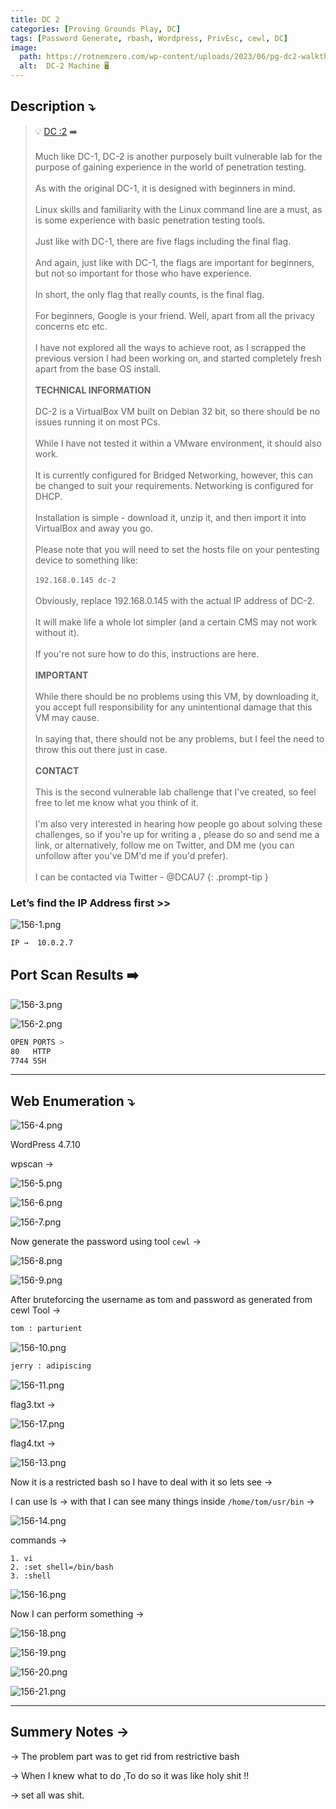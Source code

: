 ```yaml
---
title: DC 2
categories: [Proving Grounds Play, DC]
tags: [Password Generate, rbash, Wordpress, PrivEsc, cewl, DC]
image:
  path: https://rotnemzero.com/wp-content/uploads/2023/06/pg-dc2-walkthrough.jpg
  alt:  DC-2 Machine 🖥️
---
```



## **Description ⤵️**

>💡 [DC :2](https://vulnhub.com/entry/dc-2,311/) ➡️
<br><br>
Much like DC-1, DC-2 is another purposely built vulnerable lab for the purpose of gaining experience in the world of penetration testing.
<br><br>
As with the original DC-1, it is designed with beginners in mind.
<br><br>
Linux skills and familiarity with the Linux command line are a must, as is some experience with basic penetration testing tools.
<br><br>
Just like with DC-1, there are five flags including the final flag.
<br><br>
And again, just like with DC-1, the flags are important for beginners, but not so important for those who have experience.
<br><br>
In short, the only flag that really counts, is the final flag.
<br><br>
For beginners, Google is your friend. Well, apart from all the privacy concerns etc etc.
<br><br>
I have not explored all the ways to achieve root, as I scrapped the previous version I had been working on, and started completely fresh apart from the base OS install.
<br><br>
**TECHNICAL INFORMATION**
<br><br>
DC-2 is a VirtualBox VM built on Debian 32 bit, so there should be no issues running it on most PCs.
<br><br>
While I have not tested it within a VMware environment, it should also work.
<br><br>
It is currently configured for Bridged Networking, however, this can be changed to suit your requirements. Networking is configured for DHCP.
<br><br>
Installation is simple - download it, unzip it, and then import it into VirtualBox and away you go.
<br><br>
Please note that you will need to set the hosts file on your pentesting device to something like:
<br><br>
`192.168.0.145 dc-2`
<br><br>
Obviously, replace 192.168.0.145 with the actual IP address of DC-2.
<br><br>
It will make life a whole lot simpler (and a certain CMS may not work without it).
<br><br>
If you're not sure how to do this, instructions are here.
<br><br>
**IMPORTANT**
<br><br>
While there should be no problems using this VM, by downloading it, you accept full responsibility for any unintentional damage that this VM may cause.
<br><br>
In saying that, there should not be any problems, but I feel the need to throw this out there just in case.
<br><br>
**CONTACT**
<br><br>
This is the second vulnerable lab challenge that I've created, so feel free to let me know what you think of it.
<br><br>
I'm also very interested in hearing how people go about solving these challenges, so if you're up for writing a , please do so and send me a link, or alternatively, follow me on Twitter, and DM me (you can unfollow after you've DM'd me if you'd prefer).
<br><br>
I can be contacted via Twitter - @DCAU7
{: .prompt-tip }

### Let’s find the IP Address first >>

![156-1.png](/Vulnhub-Files/img/DC-2/156-1.png)

```bash
IP →  10.0.2.7
```

## Port Scan Results ➡️

![156-3.png](/Vulnhub-Files/img/DC-2/156-3.png)

![156-2.png](/Vulnhub-Files/img/DC-2/156-2.png)

```bash
OPEN PORTS >
80   HTTP
7744 SSH
```

---

## Web Enumeration ⤵️

![156-4.png](/Vulnhub-Files/img/DC-2/156-4.png)

WordPress 4.7.10

wpscan →

![156-5.png](/Vulnhub-Files/img/DC-2/156-5.png)

![156-6.png](/Vulnhub-Files/img/DC-2/156-6.png)

![156-7.png](/Vulnhub-Files/img/DC-2/156-7.png)

Now generate the password using tool `cewl` →

![156-8.png](/Vulnhub-Files/img/DC-2/156-8.png)

![156-9.png](/Vulnhub-Files/img/DC-2/156-9.png)

After bruteforcing the username as tom and password as generated from cewl Tool →

```bash
tom : parturient
```

![156-10.png](/Vulnhub-Files/img/DC-2/156-10.png)

```bash
jerry : adipiscing
```

![156-11.png](/Vulnhub-Files/img/DC-2/156-11.png)

flag3.txt →

![156-17.png](/Vulnhub-Files/img/DC-2/156-17.png)

flag4.txt →

![156-13.png](/Vulnhub-Files/img/DC-2/156-13.png)

Now it is a restricted bash so I have to deal with it so lets see →

I can use ls → with that I can see many things  inside `/home/tom/usr/bin` →

![156-14.png](/Vulnhub-Files/img/DC-2/156-14.png)

commands →

```
1. vi
2. :set shell=/bin/bash
3. :shell

```

![156-16.png](/Vulnhub-Files/img/DC-2/156-16.png)

Now I can perform something →

![156-18.png](/Vulnhub-Files/img/DC-2/156-18.png)

![156-19.png](/Vulnhub-Files/img/DC-2/156-19.png)

![156-20.png](/Vulnhub-Files/img/DC-2/156-20.png)

![156-21.png](/Vulnhub-Files/img/DC-2/156-21.png)

---

## Summery Notes →

→ The problem part was to get rid from restrictive bash

→ When I knew what to do ,To do so it was like holy shit !!

→ set all was shit.